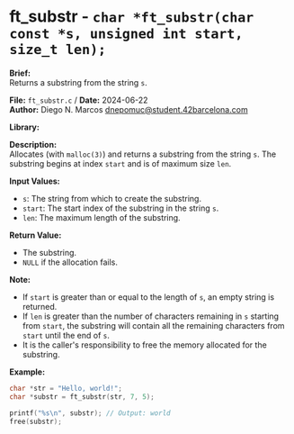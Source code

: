 # ft_substr - `char *ft_substr(char const *s, unsigned int start, size_t len);`

**Brief:**  
Returns a substring from the string `s`.

**File:** `ft_substr.c` / **Date:** 2024-06-22  
**Author:** Diego N. Marcos <dnepomuc@student.42barcelona.com>

**Library:**



**Description:**  
Allocates (with `malloc(3)`) and returns a substring from the string `s`. The substring begins at index `start` and is of maximum size `len`.

**Input Values:**  
* `s`: The string from which to create the substring.
* `start`: The start index of the substring in the string `s`.
* `len`: The maximum length of the substring.

**Return Value:**  
* The substring. 
* `NULL` if the allocation fails.

**Note:**  
- If `start` is greater than or equal to the length of `s`, an empty string is returned.
- If `len` is greater than the number of characters remaining in `s` starting from `start`, the substring will contain all the remaining characters from `start` until the end of `s`.
- It is the caller's responsibility to free the memory allocated for the substring.

**Example:**  
```c
char *str = "Hello, world!";
char *substr = ft_substr(str, 7, 5);  

printf("%s\n", substr); // Output: world
free(substr);

